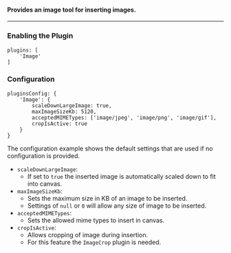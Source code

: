 #### Provides an image tool for inserting images. 

***
### Enabling the Plugin
```
plugins: [
    'Image'
]
```
### Configuration
```
pluginsConfig: {
    'Image': {
        scaleDownLargeImage: true,
        maxImageSizeKb: 5120,
        acceptedMIMETypes: ['image/jpeg', 'image/png', 'image/gif'],
        cropIsActive: true
    }
}
```
The configuration example shows the default settings that are used if no configuration is provided.
* `scaleDownLargeImage`:
    * If set to `true` the inserted image is automatically scaled down to fit into canvas.
* `maxImageSizeKb`:
    * Sets the maximum size in KB of an image to be inserted. 
    * Settings of `null` or `0` will allow any size of image to be inserted. 
* `acceptedMIMETypes`:
    * Sets the allowed mime types to insert in canvas. 
* `cropIsActive`:
    * Allows cropping of image during insertion. 
    * For this feature the `ImageCrop` plugin is needed. 
